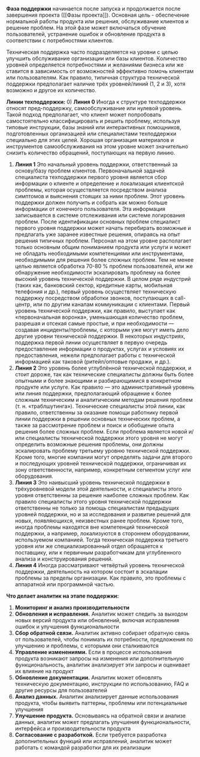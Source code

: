 **Фаза поддержки** начинается после запуска и продолжается после завершения проекта ([[Фазы проекта]]). Основная цель - обеспечение нормальной работы продукта или решения, обслуживание клиентов и решение проблем. На этой фазе может включаться обучение пользователей, устранение ошибок и обновление продукта в соответствии с потребностями клиентов.

Техническая поддержка часто подразделяется на уровни с целью улучшить обслуживание организации или базы клиентов. Количество уровней определяется потребностями и желаниями бизнеса или же ставится в зависимость от возможностей эффективно помочь клиентам или пользователям. Как правило, типичная структура технической поддержки предполагает наличие трёх уровней/линий (1, 2 и 3), хотя возможно и другое их количество.

**Линии техподдержки:**
0) **Линия 0** 
	   Иногда к структуре техподдержки относят пред-поддержку, самообслуживание или нулевой уровень. Такой подход предполагает, что клиент может попробовать самостоятельно классифицировать и решить проблему, используя типовые инструкции, базы знаний или интерактивных помощников, подготовленных организацией или специалистами техподдержки специально для этих целей. Хорошая организация материалов и инструментов самообслуживания на этом уровне может значительно снизить количество обращений, поступающих на первую линию.
1) **Линия 1**
	   Это начальный уровень поддержки, ответственный за основу/базу проблем клиентов. Первоначальной задачей специалиста техподдержки первого уровня является сбор информации о клиенте и определение и локализация клиентской проблемы, которая осуществляется посредством анализа симптомов и выяснения стоящих за ними проблем. Этот уровень поддержки должен получить и собрать как можно больше информации от конечного пользователя. Эта информация записывается в системе отслеживания или системе логирования проблем.
	   После идентификации основных проблем специалист первого уровня поддержки может начать перебирать возможные и предлагать уже заранее известные решения, опираясь на опыт решения типичных проблем. Персонал на этом уровне располагает только основным общим пониманием продукта или услуги и может не обладать необходимыми компетенциями или инструментами, необходимыми для решения более сложных проблем. Тем не менее целью является обработка 70-80 % проблем пользователей, или же обнаружение необходимости эскалировать проблему на более высокий уровень технической поддержки. В целом ряде индустрий (таких как, банковский сектор, кредитные карты, мобильная телефония и др.), первый уровень осуществляет техническую поддержку посредством обработки звонков, поступающих в call-центр, или по другим каналам коммуникации с клиентами. Первый уровень технической поддержки, как правило, выступает как «первоначальная воронка», уменьшающая количество проблем, разрешая и отсекая самые простые, и при необходимости — создавая инциденты/проблемы, с которыми уже могут иметь дело другие уровни технической поддержки. В некоторых индустриях, поддержка первой линии осуществляет в первую очередь предоставление информации о продуктах, услугах и условиях их предоставления, нежели предполагает работы с технической информацией как таковой (ритейл/оптовые продажи, и др.).
2) **Линия 2**
	   Это уровень более углублённой технической поддержки, и стоит дороже, так как технические специалисты должны быть более опытными и более знающими и разбирающимися в конкретном продукте или услуге. Как правило — это административный уровень или линия поддержки, предполагающий обращение к более сложным техническим и аналитическим методам решения проблем (т. н. «траблшутинга»). Технические специалисты этой линии, как правило, ответственны за оказание помощи работнику первой линии поддержки в решении основных технических проблем, а также за рассмотрение проблем и поиск и обобщение опыта решения более сложных проблем. Если проблема является новой и/или специалисты технической поддержки этого уровня не могут определить возможные решения проблемы, они должны эскалировать проблему третьему уровню технической поддержки. Кроме того, многие компании могут определять задачи для второго и последующих уровней технической поддержки, ограничивая их зону ответственности, например, конкретным сегментом услуг или оборудования.
3) **Линия 3**
	   Это наивысший уровень технической поддержки в трёхуровневой модели этой деятельности, и специалисты этого уровня ответственны за решение наиболее сложных проблем. Как правило специалисты этого уровня технической поддержки ответственны не только за помощь специалистам предыдущих уровней поддержки, но и за исследования и развитие решений для новых, появляющихся, неизвестных ранее проблем. Кроме того, иногда проблемы находятся вне компетенций технической поддержки, а например, локализуются в стороннем оборудовании, используемом компанией. Тогда техническая поддержка третьего уровня или же специализированный отдел обращается к поставщику, или к первичным разработчикам для углубленного анализа и конструирования решений.
4) **Линия 4**
	   Иногда рассматривают четвёртый уровень технической поддержки, деятельность на котором состоит в эскалации проблемы за пределы организации. Как правило, это проблемы с аппаратной или программной частью.

**Что делает аналитик на этапе поддержки:**
1) **Мониторинг и анализ производительности**
2) **Обновления и исправления.** Аналитик может следить за выходом новых версий продукта или обновлений, включая исправления ошибок и улучшения функциональности
3) **Сбор обратной связи.** Аналитик активно собирает обратную связь от пользователей, чтобы понимать их потребности, предложения по улучшению и проблемы, с которыми они сталкиваются
4) **Управление изменениями.** Если в процессе использования продукта возникают запросы на изменения или дополнительную функциональность, аналитик анализирует эти запросы и оценивает их влияние на продукт
5) **Обновление документации.** Аналитик может обновлять техническую документацию, инструкции по использованию, FAQ и другие ресурсы для пользователей
6) **Анализ данных.** Аналитик анализирует данные использования продукта, чтобы выявить паттерны, проблемы или потенциальные улучшения
7) **Улучшение продукта.** Основываясь на обратной связи и анализе данных, аналитик может предлагать улучшения функциональности, интерфейса и производительности продукта
8) **Согласование с разработкой.** Если требуется разработка дополнительных функций или исправлений, аналитик может работать с командой разработки для их реализации